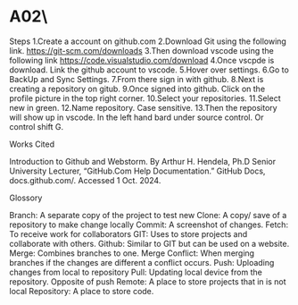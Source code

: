 # A02\

Steps
1.Create a account on github.com 
2.Download Git using the following link. https://git-scm.com/downloads
3.Then download vscode using the following link https://code.visualstudio.com/download 
4.Once vscpde is download. Link the github account to vscode.
5.Hover over settings.
6.Go to BackUp and Sync Settings.
7.From there sign in with github. 
8.Next is creating a repository on gitub. 
9.Once signed into github. Click on the profile picture in the top right corner.
10.Select your repositories. 
11.Select new in green. 
12.Name repository. Case sensitive. 
13.Then the repository will show up in vscode. In the left hand bard under source control. Or control shift G.

Works Cited 

Introduction to Github and Webstorm.
By Arthur H. Hendela, Ph.D Senior University Lecturer,
“GitHub.Com Help Documentation.” GitHub Docs, docs.github.com/. Accessed 1 Oct. 2024. 

Glossory 

Branch: A separate copy of the project to test new 
Clone: A copy/ save of a repository to make change locally 
Commit: A screenshot of changes. 
Fetch: To receive work for collaborators
GIT: Uses to store projects and collaborate with others. 
Github: Similar to GIT but can be used on a website. 
Merge: Combines branches to one.
Merge Conflict: When merging branches if the changes are different a conflict occurs.
Push: Uploading changes from local to repository 
Pull: Updating local device from the repository. Opposite of push
Remote: A place to store projects that in is not local
Repository: A place to store code. 
